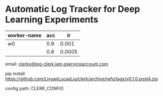 # Automatic Log Tracker for Deep Learning Experiments

|worker-name| acc | lr |
|---|---|---|
|w0 | 0.9| 0.001|
|   | 0.8| 0.0005|

email: clerkx@log-clerk.iam.gserviceaccount.com

pip install https://github.com/LiyuanLucasLiu/clerk/archive/refs/tags/v0.1.0.post4.zip

config path: CLERK_CONFIG